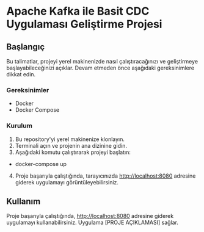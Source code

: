# Apache Kafka ile Basit CDC Uygulaması Geliştirme Projesi


## Başlangıç

Bu talimatlar, projeyi yerel makinenizde nasıl çalıştıracağınızı ve geliştirmeye başlayabileceğinizi açıklar. Devam etmeden önce aşağıdaki gereksinimlere dikkat edin.

### Gereksinimler

- Docker
- Docker Compose

### Kurulum

1. Bu repository'yi yerel makinenize klonlayın.
2. Terminali açın ve projenin ana dizinine gidin.
3. Aşağıdaki komutu çalıştırarak projeyi başlatın:
- docker-compose up
4. Proje başarıyla çalıştığında, tarayıcınızda [http://localhost:8080](http://localhost:8080) adresine giderek uygulamayı görüntüleyebilirsiniz.

## Kullanım

Proje başarıyla çalıştığında, [http://localhost:8080](http://localhost:8080) adresine giderek uygulamayı kullanabilirsiniz. Uygulama [PROJE AÇIKLAMASI] sağlar.

